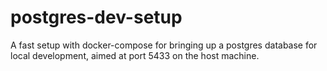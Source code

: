 # postgres-dev-setup

A fast setup with docker-compose for bringing up a postgres database for local development, aimed at port 5433 on the host machine.

